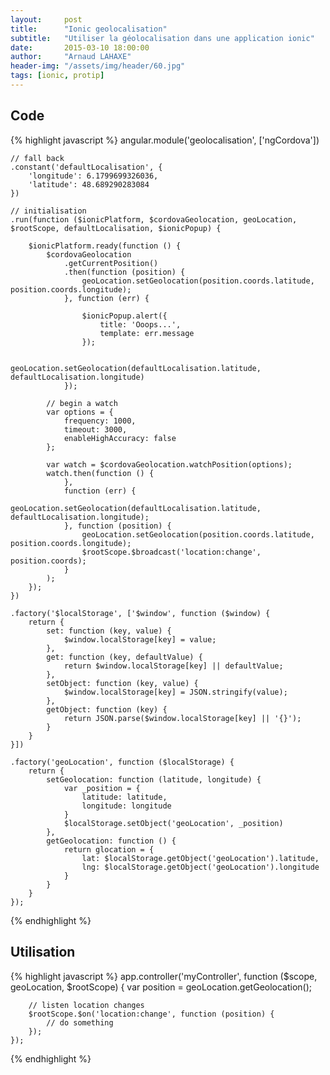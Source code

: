 ```yaml
---
layout:     post
title:      "Ionic geolocalisation"
subtitle:   "Utiliser la géolocalisation dans une application ionic"
date:       2015-03-10 18:00:00
author:     "Arnaud LAHAXE"
header-img: "/assets/img/header/60.jpg"
tags: [ionic, protip]
---
```


## Code

{% highlight javascript %}
angular.module('geolocalisation', ['ngCordova'])

    // fall back
    .constant('defaultLocalisation', {
        'longitude': 6.1799699326036,
        'latitude': 48.689290283084
    })

    // initialisation
    .run(function ($ionicPlatform, $cordovaGeolocation, geoLocation, $rootScope, defaultLocalisation, $ionicPopup) {

        $ionicPlatform.ready(function () {
            $cordovaGeolocation
                .getCurrentPosition()
                .then(function (position) {
                    geoLocation.setGeolocation(position.coords.latitude, position.coords.longitude);
                }, function (err) {

                    $ionicPopup.alert({
                        title: 'Ooops...',
                        template: err.message
                    });

                    geoLocation.setGeolocation(defaultLocalisation.latitude, defaultLocalisation.longitude)
                });

            // begin a watch
            var options = {
                frequency: 1000,
                timeout: 3000,
                enableHighAccuracy: false
            };

            var watch = $cordovaGeolocation.watchPosition(options);
            watch.then(function () {
                },
                function (err) {
                    geoLocation.setGeolocation(defaultLocalisation.latitude, defaultLocalisation.longitude);
                }, function (position) {
                    geoLocation.setGeolocation(position.coords.latitude, position.coords.longitude);
                    $rootScope.$broadcast('location:change', position.coords);
                }
            );
        });
    })

    .factory('$localStorage', ['$window', function ($window) {
        return {
            set: function (key, value) {
                $window.localStorage[key] = value;
            },
            get: function (key, defaultValue) {
                return $window.localStorage[key] || defaultValue;
            },
            setObject: function (key, value) {
                $window.localStorage[key] = JSON.stringify(value);
            },
            getObject: function (key) {
                return JSON.parse($window.localStorage[key] || '{}');
            }
        }
    }])

    .factory('geoLocation', function ($localStorage) {
        return {
            setGeolocation: function (latitude, longitude) {
                var _position = {
                    latitude: latitude,
                    longitude: longitude
                }
                $localStorage.setObject('geoLocation', _position)
            },
            getGeolocation: function () {
                return glocation = {
                    lat: $localStorage.getObject('geoLocation').latitude,
                    lng: $localStorage.getObject('geoLocation').longitude
                }
            }
        }
    });
{% endhighlight %}

## Utilisation

{% highlight javascript %}
    app.controller('myController', function ($scope, geoLocation, $rootScope) {
        var position = geoLocation.getGeolocation();

        // listen location changes
        $rootScope.$on('location:change', function (position) {
            // do something
        });
    });

{% endhighlight %}